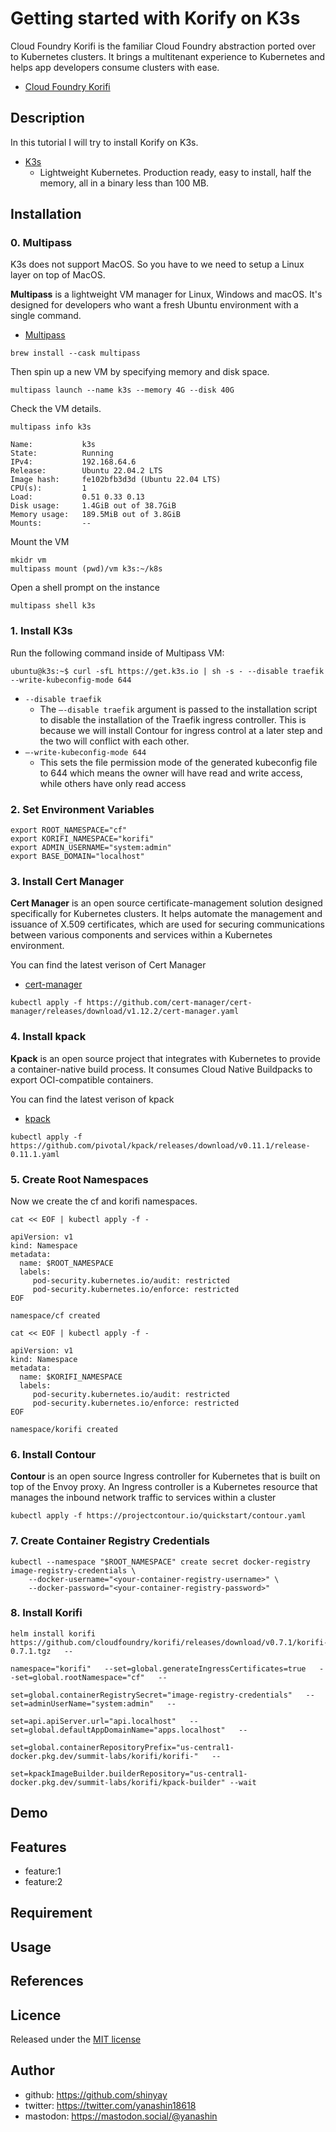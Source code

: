 # Getting started with Korify on K3s

Cloud Foundry Korifi is the familiar Cloud Foundry abstraction ported over to Kubernetes clusters. It brings a multitenant experience to Kubernetes and helps app developers consume clusters with ease.

- [Cloud Foundry Korifi](https://www.cloudfoundry.org/technology/korifi/)

## Description

In this tutorial I will try to install Korify on K3s.

- [K3s](https://k3s.io/)
  - Lightweight Kubernetes. Production ready, easy to install, half the memory, all in a binary less than 100 MB.

## Installation

### 0. Multipass

K3s does not support MacOS. So you have to we need to setup a Linux layer on top of MacOS.

**Multipass** is a lightweight VM manager for Linux, Windows and macOS. It's designed for developers who want a fresh Ubuntu environment with a single command.

- [Multipass](https://github.com/canonical/multipass)

```shell
brew install --cask multipass
```

Then spin up a new VM by specifying memory and disk space.

```shell
multipass launch --name k3s --memory 4G --disk 40G
```

Check the VM details.

```shell
multipass info k3s
```

```shell
Name:           k3s
State:          Running
IPv4:           192.168.64.6
Release:        Ubuntu 22.04.2 LTS
Image hash:     fe102bfb3d3d (Ubuntu 22.04 LTS)
CPU(s):         1
Load:           0.51 0.33 0.13
Disk usage:     1.4GiB out of 38.7GiB
Memory usage:   189.5MiB out of 3.8GiB
Mounts:         --
```

Mount the VM

```shell
mkidr vm
multipass mount (pwd)/vm k3s:~/k8s
```

Open a shell prompt on the instance

```shell
multipass shell k3s
```

### 1. Install K3s

Run the following command inside of Multipass VM:

```shell
ubuntu@k3s:~$ curl -sfL https://get.k3s.io | sh -s - --disable traefik --write-kubeconfig-mode 644
```

- `--disable traefik`
  - The `–-disable traefik` argument is passed to the installation script to disable the installation of the Traefik ingress controller. This is because we will install Contour for ingress control at a later step and the two will conflict with each other.
- `–-write-kubeconfig-mode 644`
  - This sets the file permission mode of the generated kubeconfig file to 644 which means the owner will have read and write access, while others have only read access

### 2. Set Environment Variables

```shell
export ROOT_NAMESPACE="cf"
export KORIFI_NAMESPACE="korifi"
export ADMIN_USERNAME="system:admin"
export BASE_DOMAIN="localhost"
```

### 3. Install Cert Manager

**Cert Manager** is an open source certificate-management solution designed specifically for Kubernetes clusters. It helps automate the management and issuance of X.509 certificates, which are used for securing communications between various components and services within a Kubernetes environment.

You can find the latest verison of Cert Manager

- [cert-manager](https://github.com/cert-manager/cert-manager)

```shell
kubectl apply -f https://github.com/cert-manager/cert-manager/releases/download/v1.12.2/cert-manager.yaml
```

### 4. Install kpack

**Kpack** is an open source project that integrates with Kubernetes to provide a container-native build process. It consumes Cloud Native Buildpacks to export OCI-compatible containers.

You can find the latest verison of kpack

- [kpack](https://github.com/pivotal/kpack)

```shell
kubectl apply -f https://github.com/pivotal/kpack/releases/download/v0.11.1/release-0.11.1.yaml
```

### 5. Create Root Namespaces

Now we create the cf and korifi namespaces.

```shell
cat << EOF | kubectl apply -f -
 
apiVersion: v1
kind: Namespace
metadata:
  name: $ROOT_NAMESPACE
  labels:
     pod-security.kubernetes.io/audit: restricted
     pod-security.kubernetes.io/enforce: restricted
EOF
```

```shell
namespace/cf created
```

```shell
cat << EOF | kubectl apply -f -
 
apiVersion: v1
kind: Namespace
metadata:
  name: $KORIFI_NAMESPACE
  labels:
     pod-security.kubernetes.io/audit: restricted
     pod-security.kubernetes.io/enforce: restricted
EOF
```

```shell
namespace/korifi created
```

### 6. Install Contour

**Contour** is an open source Ingress controller for Kubernetes that is built on top of the Envoy proxy. An Ingress controller is a Kubernetes resource that manages the inbound network traffic to services within a cluster

```shell
kubectl apply -f https://projectcontour.io/quickstart/contour.yaml
```

### 7. Create Container Registry Credentials

```shell
kubectl --namespace "$ROOT_NAMESPACE" create secret docker-registry image-registry-credentials \
    --docker-username="<your-container-registry-username>" \
    --docker-password="<your-container-registry-password>"
```

### 8. Install Korifi

```shell
helm install korifi https://github.com/cloudfoundry/korifi/releases/download/v0.7.1/korifi-0.7.1.tgz   --
 
namespace="korifi"   --set=global.generateIngressCertificates=true   --set=global.rootNamespace="cf"   --
 
set=global.containerRegistrySecret="image-registry-credentials"   --set=adminUserName="system:admin"   --
 
set=api.apiServer.url="api.localhost"   --set=global.defaultAppDomainName="apps.localhost"   --
 
set=global.containerRepositoryPrefix="us-central1-docker.pkg.dev/summit-labs/korifi/korifi-"   --
 
set=kpackImageBuilder.builderRepository="us-central1-docker.pkg.dev/summit-labs/korifi/kpack-builder" --wait

```

## Demo

## Features

- feature:1
- feature:2

## Requirement

## Usage

## References

## Licence

Released under the [MIT license](https://gist.githubusercontent.com/shinyay/56e54ee4c0e22db8211e05e70a63247e/raw/34c6fdd50d54aa8e23560c296424aeb61599aa71/LICENSE)

## Author

- github: <https://github.com/shinyay>
- twitter: <https://twitter.com/yanashin18618>
- mastodon: <https://mastodon.social/@yanashin>
